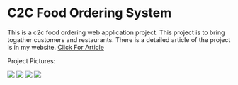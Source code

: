 # C2C Food Ordering System

This is a c2c food ordering web application project. This project is to bring togather customers and restaurants. 
There is a detailed article of the project is in my website. <a href="https://oguzhanguler.dev/articles/Project/c2c-food-ordering-system-project" target="_blank">Click For Article</a> 

Project Pictures:

<img src="https://oguzhanguler.dev/uploads/c2cfoodordering.png"/>

<img src="https://i.ibb.co/86nMwJM/ezgif-com-video-to-gif.gif"/>

<img src="https://i.ibb.co/tYqMFx2/restaurant-details.png"/>

<img src="https://i.ibb.co/TrkppG4/restaurants-page.png"/>
